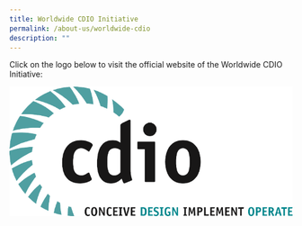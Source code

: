 ```yaml
---
title: Worldwide CDIO Initiative
permalink: /about-us/worldwide-cdio
description: ""
---
```

Click on the logo below to visit the official website of the Worldwide CDIO Initiative:

[![Worldwide CDIO Initiative website](/images/CDIO_logo.png)](http://www.cdio.org/)